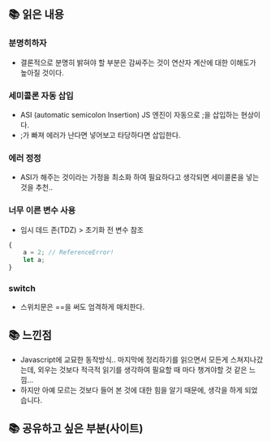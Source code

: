 ## 📚 읽은 내용

### 분명히하자
- 결론적으로 분명히 밝혀야 할 부분은 감싸주는 것이 연산자 계산에 대한 이해도가 높아질 것이다.

### 세미콜론 자동 삽입
- ASI (automatic semicolon Insertion) JS 엔진이 자동으로 ;을 삽입하는 현상이다.
- ;가 빠져 에러가 난다면 넣어보고 타당하다면 삽입한다.

### 에러 정정
- ASI가 해주는 것이라는 가정을 최소화 하여 필요하다고 생각되면 세미콜론을 넣는것을 추천..

### 너무 이른 변수 사용
- 임시 데드 존(TDZ) > 초기화 전 변수 참조

```javascript
{
    a = 2; // ReferenceError!
    let a;
}
```

### switch
- 스위치문은 ==을 써도 엄격하게 매치한다.

## 📚 느낀점
- Javascript에 교묘한 동작방식.. 마지막에 정리하기를 읽으면서 모든게 스쳐지나갔는데, 외우는 것보다 적극적 읽기를 생각하여 필요할 때 마다 챙겨야할 것 같은 느낌...
- 하지만 아예 모르는 것보다 들어 본 것에 대한 힘을 알기 때문에, 생각을 하게 되었습니다.

## 📚 공유하고 싶은 부분(사이트)
